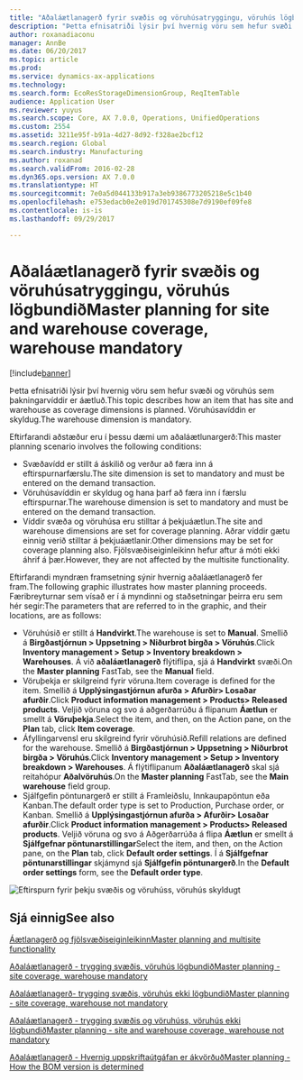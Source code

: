 ```yaml
---
title: "Aðaláætlanagerð fyrir svæðis og vöruhúsatryggingu, vöruhús lögbundið"
description: "Þetta efnisatriði lýsir því hvernig vöru sem hefur svæði og vöruhús sem þakningarvíddir er áætluð. Vöruhúsavíddin er skyldug."
author: roxanadiaconu
manager: AnnBe
ms.date: 06/20/2017
ms.topic: article
ms.prod: 
ms.service: dynamics-ax-applications
ms.technology: 
ms.search.form: EcoResStorageDimensionGroup, ReqItemTable
audience: Application User
ms.reviewer: yuyus
ms.search.scope: Core, AX 7.0.0, Operations, UnifiedOperations
ms.custom: 2554
ms.assetid: 3211e95f-b91a-4d27-8d92-f328ae2bcf12
ms.search.region: Global
ms.search.industry: Manufacturing
ms.author: roxanad
ms.search.validFrom: 2016-02-28
ms.dyn365.ops.version: AX 7.0.0
ms.translationtype: HT
ms.sourcegitcommit: 7e0a5d044133b917a3eb9386773205218e5c1b40
ms.openlocfilehash: e753edacb0e2e019d701745308e7d9190ef09fe8
ms.contentlocale: is-is
ms.lasthandoff: 09/29/2017

---
```


# <a name="master-planning-for-site-and-warehouse-coverage-warehouse-mandatory"></a><span data-ttu-id="adc11-104">Aðaláætlanagerð fyrir svæðis og vöruhúsatryggingu, vöruhús lögbundið</span><span class="sxs-lookup"><span data-stu-id="adc11-104">Master planning for site and warehouse coverage, warehouse mandatory</span></span>

[!include[banner](../includes/banner.md)]


<span data-ttu-id="adc11-105">Þetta efnisatriði lýsir því hvernig vöru sem hefur svæði og vöruhús sem þakningarvíddir er áætluð.</span><span class="sxs-lookup"><span data-stu-id="adc11-105">This topic describes how an item that has site and warehouse as coverage dimensions is planned.</span></span> <span data-ttu-id="adc11-106">Vöruhúsavíddin er skyldug.</span><span class="sxs-lookup"><span data-stu-id="adc11-106">The warehouse dimension is mandatory.</span></span>

<span data-ttu-id="adc11-107">Eftirfarandi aðstæður eru í þessu dæmi um aðaláætlunargerð:</span><span class="sxs-lookup"><span data-stu-id="adc11-107">This master planning scenario involves the following conditions:</span></span>

-   <span data-ttu-id="adc11-108">Svæðavídd er stillt á áskilið og verður að færa inn á eftirspurnarfærslu.</span><span class="sxs-lookup"><span data-stu-id="adc11-108">The site dimension is set to mandatory and must be entered on the demand transaction.</span></span>
-   <span data-ttu-id="adc11-109">Vöruhúsavíddin er skyldug og hana þarf að færa inn í færslu eftirspurnar.</span><span class="sxs-lookup"><span data-stu-id="adc11-109">The warehouse dimension is set to mandatory and must be entered on the demand transaction.</span></span>
-   <span data-ttu-id="adc11-110">Víddir svæða og vöruhúsa eru stilltar á þekjuáætlun.</span><span class="sxs-lookup"><span data-stu-id="adc11-110">The site and warehouse dimensions are set for coverage planning.</span></span> <span data-ttu-id="adc11-111">Aðrar víddir gætu einnig verið stilltar á þekjuáætlanir.</span><span class="sxs-lookup"><span data-stu-id="adc11-111">Other dimensions may be set for coverage planning also.</span></span> <span data-ttu-id="adc11-112">Fjölsvæðiseiginleikinn hefur aftur á móti ekki áhrif á þær.</span><span class="sxs-lookup"><span data-stu-id="adc11-112">However, they are not affected by the multisite functionality.</span></span>

<span data-ttu-id="adc11-113">Eftirfarandi myndræn framsetning sýnir hvernig aðaláætlanagerð fer fram.</span><span class="sxs-lookup"><span data-stu-id="adc11-113">The following graphic illustrates how master planning proceeds.</span></span> <span data-ttu-id="adc11-114">Færibreyturnar sem vísað er í á myndinni og staðsetningar þeirra eru sem hér segir:</span><span class="sxs-lookup"><span data-stu-id="adc11-114">The parameters that are referred to in the graphic, and their locations, are as follows:</span></span>
-   <span data-ttu-id="adc11-115">Vöruhúsið er stillt á **Handvirkt**.</span><span class="sxs-lookup"><span data-stu-id="adc11-115">The warehouse is set to **Manual**.</span></span> <span data-ttu-id="adc11-116">Smellið á **Birgðastjórnun &gt; Uppsetning &gt; Niðurbrot birgða &gt; Vöruhús**.</span><span class="sxs-lookup"><span data-stu-id="adc11-116">Click **Inventory management &gt; Setup &gt; Inventory breakdown &gt; Warehouses**.</span></span> <span data-ttu-id="adc11-117">Á við **aðaláætlanagerð** flýtiflipa, sjá á **Handvirkt** svæði.</span><span class="sxs-lookup"><span data-stu-id="adc11-117">On the **Master planning** FastTab, see the **Manual** field.</span></span>
-   <span data-ttu-id="adc11-118">Vöruþekja er skilgreind fyrir vöruna.</span><span class="sxs-lookup"><span data-stu-id="adc11-118">Item coverage is defined for the item.</span></span> <span data-ttu-id="adc11-119">Smellið á **Upplýsingastjórnun afurða &gt; Afurðir&gt; Losaðar afurðir**.</span><span class="sxs-lookup"><span data-stu-id="adc11-119">Click **Product information management &gt; Products&gt; Released products**.</span></span> <span data-ttu-id="adc11-120">Veljið vöruna og svo á aðgerðarrúðu á flipanum **Áætlun** er smellt á **Vöruþekja**.</span><span class="sxs-lookup"><span data-stu-id="adc11-120">Select the item, and then, on the Action pane, on the **Plan** tab, click **Item coverage**.</span></span>
-   <span data-ttu-id="adc11-121">Áfyllingarvensl eru skilgreind fyrir vöruhúsið.</span><span class="sxs-lookup"><span data-stu-id="adc11-121">Refill relations are defined for the warehouse.</span></span> <span data-ttu-id="adc11-122">Smellið á **Birgðastjórnun &gt; Uppsetning &gt; Niðurbrot birgða &gt; Vöruhús**.</span><span class="sxs-lookup"><span data-stu-id="adc11-122">Click **Inventory management &gt; Setup &gt; Inventory breakdown &gt; Warehouses**.</span></span> <span data-ttu-id="adc11-123">Á flýtiflipanum **Aðaláætlanagerð** skal sjá reitahópur  **Aðalvöruhús**.</span><span class="sxs-lookup"><span data-stu-id="adc11-123">On the **Master planning** FastTab, see the **Main warehouse** field group.</span></span>
-   <span data-ttu-id="adc11-124">Sjálfgefin pöntunargerð er stillt á Framleiðslu, Innkaupapöntun eða Kanban.</span><span class="sxs-lookup"><span data-stu-id="adc11-124">The default order type is set to Production, Purchase order, or Kanban.</span></span> <span data-ttu-id="adc11-125">Smellið á **Upplýsingastjórnun afurða &gt; Afurðir&gt; Losaðar afurðir**.</span><span class="sxs-lookup"><span data-stu-id="adc11-125">Click **Product information management &gt; Products&gt; Released products**.</span></span> <span data-ttu-id="adc11-126">Veljið vöruna og svo á Aðgerðarrúða á flipa **Áætlun** er smellt á **Sjálfgefnar pöntunarstillingar**</span><span class="sxs-lookup"><span data-stu-id="adc11-126">Select the item, and then, on the Action pane, on the **Plan** tab, click **Default order settings**.</span></span> <span data-ttu-id="adc11-127">Í á **Sjálfgefnar pöntunarstillingar** skjámynd sjá **Sjálfgefin pöntunargerð**.</span><span class="sxs-lookup"><span data-stu-id="adc11-127">In the **Default order settings** form, see the **Default order type**.</span></span>

![Eftirspurn fyrir þekju svæðis og vöruhúss, vöruhús skyldugt](./media/multisitedemandexplosionscenarioforsiteandwarehousecoveragewarehousemandatory.jpg)



<a name="see-also"></a><span data-ttu-id="adc11-129">Sjá einnig</span><span class="sxs-lookup"><span data-stu-id="adc11-129">See also</span></span>
--------

[<span data-ttu-id="adc11-130">Áætlanagerð og fjölsvæðiseiginleikinn</span><span class="sxs-lookup"><span data-stu-id="adc11-130">Master planning and multisite functionality</span></span>](master-plan-multisite-functionality.md)

[<span data-ttu-id="adc11-131">Aðaláætlanagerð - trygging svæðis, vöruhús lögbundið</span><span class="sxs-lookup"><span data-stu-id="adc11-131">Master planning - site coverage, warehouse mandatory</span></span>](master-plan-site-coverage-warehouse-mandatory.md)

[<span data-ttu-id="adc11-132">Aðaláætlanagerð- trygging svæðis,  vöruhús ekki lögbundið</span><span class="sxs-lookup"><span data-stu-id="adc11-132">Master planning - site coverage, warehouse not mandatory</span></span>](master-plan-site-coverage-warehouse-not-mandatory.md)

[<span data-ttu-id="adc11-133">Aðaláætlanagerð - trygging svæðis og vöruhúss, vöruhús ekki lögbundið</span><span class="sxs-lookup"><span data-stu-id="adc11-133">Master planning - site and warehouse coverage, warehouse not mandatory</span></span>](master-plan-site-warehouse-coverage-warehouse-not-mandatory.md)

[<span data-ttu-id="adc11-134">Aðaláætlanagerð - Hvernig uppskriftaútgáfan er ákvörðuð</span><span class="sxs-lookup"><span data-stu-id="adc11-134">Master planning - How the BOM version is determined</span></span>](master-plan-bom-version-determined.md)




